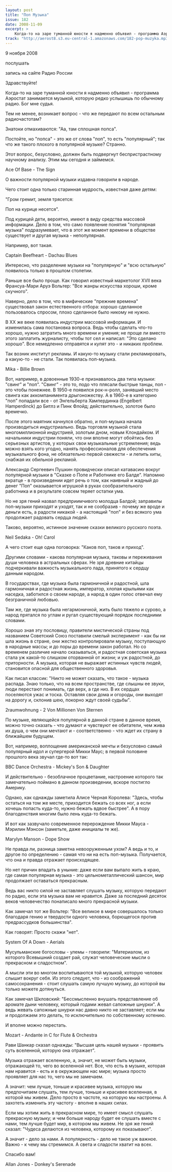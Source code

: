 ```yaml
---
layout: post
title: "Поп Музыка"
issue: 182
date: 2008-11-09
excerpt: >
    Когда-то на заре туманной юности я надменно объявил - программа Аэростат занимается музыкой, которую редко услышишь по обычному радио. Бог мне судья.
track: "http://aerost8.s3.eu-central-1.amazonaws.com/182-pop-muzyka.mp3"
---
```


9 ноября 2008

послушать

запись на сайте Радио России

Здравствуйте!

Когда-то на заре туманной юности я надменно объявил - программа Аэростат занимается музыкой, которую редко услышишь по обычному радио. Бог мне судья.

Тем не менее, возникает вопрос - что же передают по всем остальным радиочастотам?

Знатоки отмахиваются: "Аа, там сплошная попса".

Постойте, но "попса" - это же от слова "поп", то есть "популярный"; так что же такого плохого в популярной музыке? Странно.

Этот вопрос, безусловно, должен быть подвергнут беспристрастному научному анализу. Этим мы сегодня и займемся.

Ace Of Base - The Sign

О важности популярной музыки издавна говорили в народе.

Чего стоит одна только старинная мудрость, известная даже детям:

"Гром гремит, земля трясется:

Поп на курице несется".

Под курицей дети, вероятно, имеют в виду средства массовой информации. Дело в том, что само появление понятия "популярная музыка" подразумевает, что в этот же момент времени в обществе существует и другая музыка - непопулярная.

Например, вот такая.

Captain Beefheart - Dachau Blues

Интересно, что разделение музыки на "популярную" и "всю остальную" появилось только в прошлом столетии.

Раньше все было проще. Как говорил известный маркетолог XVII века Франсуа-Мари Аруэ Вольтер: "Все жанры искусства хороши, кроме скучного".

Наверно, дело в том, что в мифические "прежние времена" существовал закон естественного отбора: хорошо сделанное пользовалось спросом, плохо сделанное было никому не нужно.

В XX же веке появилась индустрии массовой информации. И изменилась сама постановка вопроса. Ведь чтобы сделать что-то хорошо, нужно затратить много времени и умения; не проще ли вместо этого заплатить журналисту, чтобы тот сел и написал: "Это сделано хорошо". Все немедленно отправятся и купят это - и никаких проблем.

Так возник институт рекламы. И какую-то музыку стали рекламировать, а какую-то - не стали. Так появилась поп-музыка.

Mika - Billie Brown

Вот, например, в довоенные 1930-е признавалось два типа музыки: "свинг" и "поп". "Свинг" - это то, подо что плясали быстрые танцы, поп - это чтобы понежнее. В 1950-е появился рок-н-ролл, занявший место свинга как аккомпанимента дрыгоножеству. А в 1960-е в категорию "поп" попадали все - от Энгельберта Хампердинка (Engelbert Hamperdinck) до Битлз и Пинк Флойд; действительно, золотое было времечко.

После этого маятник качнулся обратно, и поп-музыка начала производиться индустриально. Ведь торговля музыкой стала многомиллионной индустрией, золотым дном, новым Клондайком. И начальники индустрии поняли, что они вполне могут обойтись без серьезных артистов, у которых свои музыкальные устремления; ведь можно взять кого угодно, нанять профессионалов для обеспечения музыкального фона, не обязательно первой свежести - и лепить хиты, снабжая их обильной рекламой.

Александр Сергеевич Пушкин провидчески описал катавасию вокруг популярной музыки в "Сказке о Попе и Работнике его Балде". Напомню вкратце - в произведении идет речь о том, как наивный и жадный до денег "Поп" оказывается игрушкой в руках сообразительного работника и в результате совсем теряет остатки ума.

Но не зря гений назвал предприимчивого молодца Балдой; заправилы поп-музыки приходят и уходят, так и не сообразив - почему же вроде и деньги есть, а радости никакой - а настоящий "поп" и без всякого ума продолжает радовать сердца людей.

Таково, вероятно, истинное значение сказки великого русского поэта.

Neil Sedaka - Oh! Carol

А чего стоит еще одна поговорка: "Каков поп, таков и приход".

Другими словами - какова популярная музыка, таковы и переживания души человека в астральных сферах. Не зря древние китайцы подчеркивали важность музыкального лада, принятого к сердцу данным народом.

В государствах, где музыка была гармоничной и радостной, шла гармоничная и радостная жизнь, император, хлопая крыльями как наседка, заботился о своем народе, а народ в один голос отвечал ему безграничной любовью.

Там же, где музыка была негармоничной, жить было тяжело и сурово, а народ прятался по углам и ругал существующий порядок последними словами.

Хорошо зная эту пословицу, правители мистической страны под названием Советский Союз поставили смелый эксперимент - как бы ни шла жизнь в стране, они жестко контролировали музыку, поступающую в народные массы; и до поры до времени закон работал. Но со временем различие начало сказываться, и радостная советская музыка стала уж какой-то слишком оторванной от жизни; и уж радостной, до приторности. А музыка, которая не выражает истинных чувств людей, становится опасной для общественного здоровья.

Как писал классик: "Никто не может сказать, что такое - музыка распада. Знаю только, что на всем пространстве, где слышны ее звуки, люди перестают понимать, где верх, а где низ. В их сердцах поселяются ужас и тоска. Оставляя свои дома и огороды, они выходят на дорогу и, склонив шею, покорно ждут своей судьбы".

2raumwohnung - 2 Von Millionen Von Sternen

По музыке, являющейся популярной в данной стране в данное время, можно точно сказать - что думают и чувствуют ее обитатели, чем жива их душа, о чем они мечтают и - соответственно - что ждет их страну в ближайшем будущем.

Вот, например, воплощение американской мечты и безусловно самый популярный идол и супергерой Микки Маус; в первой половине прошлого века звучал где-то вот так:

BBC Dance Orchestra - Mickey's Son & Daughter

И действительно - безоблачное процветание, настроение которого так замечательно поймано в данном произведении, вскоре постигло Америку.

Однако, как однажды заметила Алисе Черная Королева: "Здесь, чтобы остаться на том же месте, приходится бежать со всех ног, а если хочешь попасть куда-то, нужно бежать вдвое быстрее". А в пору благоденствия многим было лень куда-то бежать.

И вот как зазвучало современное перерождение Микки Мауса - Мэрилин Мэнсон (заметьте, даже инициалы те же).

Marylyn Manson - Dope Show

Не правда ли, разница заметна невооруженным ухом? А ведь и то, и другое по определению - самая что ни на есть поп-музыка. Получается, что она и правда отражает происходящее.

Но нет причин впадать в уныние: даже если вам выпало жить в краю, где самая популярная музыка - это цельнометаллический шансон, мир продолжает оставаться прекрасным.

Ведь вас никто силой не заставляет слушать музыку, которую передают по радио, если эта музыка вам не нравится. Даже за последний десяток веков человечество понаписало много прекрасной музыки.

Как замечал тот же Вольтер: "Все великое в мире совершалось только благодаря гению и твердости одного человека, борющегося против предрассудков большинства".

Как говорят: Просто скажи "нет".

System Of A Down - Aerials

Мусульманские богословы - улемы - говорили: "Материалом, из которого Всевышний создает рай, служат человеческие мысли о прекрасном и сладостном".

А мысли эти во многом воспитываются той музыкой, которую человек слышит вокруг себя. Из этого следует, что - из соображений самосохранения - стоит слушать самую лучшую музыку, до которой вы только можете дотянуться.

Как замечал Шкловский: "Бессмысленно внушать представление об аромате дыни человеку, который годами жевал сапожные шнурки". А ведь жевать сапожные шнурки нас давно никто не заставляет; если мы и продолжаем это делать, то исключительно по собственному хотению.

И вполне можно перестать.

Mozart - Andante in C for Flute & Orchestra

Рави Шанкар сказал однажды: "Высшая цель нашей музыки - проявить суть вселенной, которую она отражает".

Музыка отражает вселенную, а, значит, не может быть музыки, отражающей то, чего во вселенной нет. Все, что есть в музыке, которая нам нравится - есть и в окружающем нас мире; музыка просто проявляет для нас то, чего мы не замечаем.

А значит: чем лучше, тоньше и красивее музыка, которую мы предпочитаем слушать, тем лучше, тоньше и красивее вселенная, в которой мы живем. Дело просто в частоте, на которую мы настроены. А захотеть изменить эту частоту - вполне в наших силах.

Если мы хотим жить в прекрасном мире, то имеет смысл слушать прекрасную музыку; и чем больше народу будет ее слушать вместе с нами, тем лучше будет мир, в котором мы живем. Не зря же гений сказал: "Чудеса делаются из человека, которому их показывают".

А значит - дело за нами. А популярность - дело не такое уж важное. Важно - к чему мы стремимся. А света и сладости хватит на всех.

Спасибо вам!

Allan Jones - Donkey's Serenade
